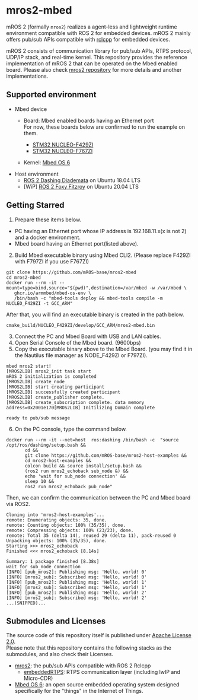 # mros2-mbed

mROS 2 (formally `mros2`) realizes a agent-less and lightweight runtime environment compatible with ROS 2 for embedded devices.
mROS 2 mainly offers pub/sub APIs compatible with [rclcpp](https://docs.ros2.org/dashing/api/rclcpp/index.html) for embedded devices.

mROS 2 consists of communication library for pub/sub APIs, RTPS protocol, UDP/IP stack, and real-time kernel.
This repository provides the reference implementation of mROS 2 that can be operated on the Mbed enabled board.
Please also check [mros2 repository](https://github.com/mROS-base/mros2) for more details and another implementations.

## Supported environment

- Mbed device
  - Board: Mbed enabled boards having an Ethernet port  
    For now, these boards below are confirmed to run the example on them.  
    - [STM32 NUCLEO-F429ZI](https://www.st.com/en/evaluation-tools/nucleo-f429zi.html)
    - [STM32 NUCLEO-F767ZI](https://www.st.com/en/evaluation-tools/nucleo-f767zi.html)

  - Kernel: [Mbed OS 6](https://github.com/ARMmbed/mbed-os)
- Host environment
  - [ROS 2 Dashing Diademata](https://docs.ros.org/en/dashing/index.html) on Ubuntu 18.04 LTS
  - [WiP] [ROS 2 Foxy Fitzroy](https://docs.ros.org/en/foxy/index.html) on Ubuntu 20.04 LTS

## Getting Starred
1. Prepare these items below.
- PC having an Ethernet port whose IP address is 192.168.11.x(x is not 2) and a docker environment.
- Mbed board having an Ethernet port(listed above).
2. Build Mbed executable binary using Mbed CLI2.
(Please replace F429ZI with F797ZI if you use F767ZI)
```
git clone https://github.com/mROS-base/mros2-mbed
cd mros2-mbed
docker run --rm -it --mount=type=bind,source="$(pwd)",destination=/var/mbed -w /var/mbed \
   ghcr.io/armmbed/mbed-os-env \
   /bin/bash -c "mbed-tools deploy && mbed-tools compile -m NUCLEO_F429ZI -t GCC_ARM"
```
After that, you will find an executable binary is created in the path below.
```
cmake_build/NUCLEO_F429ZI/develop/GCC_ARM/mros2-mbed.bin
```
3. Connect the PC and Mbed Board with USB and LAN cables.
4. Open Serial Console of the Mbed board. (9600bps)
5. Copy the executable binary above to the Mbed Board.
    (you may find it in the Nautilus file manager as NODE_F429ZI or F797ZI).
```
mbed mros2 start!
[MROS2LIB] mros2_init task start
mROS 2 initialization is completed
[MROS2LIB] create_node
[MROS2LIB] start creating participant
[MROS2LIB] successfully created participant
[MROS2LIB] create_publisher complete.
[MROS2LIB] create_subscription complete. data memory address=0x2001e170[MROS2LIB] Initilizing Domain complete

ready to pub/sub message
```
6. On the PC console, type the command below.
```
docker run --rm -it --net=host  ros:dashing /bin/bash -c  "source /opt/ros/dashing/setup.bash &&
       cd &&
       git clone https://github.com/mROS-base/mros2-host-examples &&
       cd mros2-host-examples &&
       colcon build && source install/setup.bash &&
       (ros2 run mros2_echoback sub_node &) &&
       echo 'wait for sub_node connection' &&
       sleep 10 &&
       ros2 run mros2_echoback pub_node"
```
Then, we can confirm the communication between the PC and Mbed board via ROS2.
```
Cloning into 'mros2-host-examples'...
remote: Enumerating objects: 35, done.
remote: Counting objects: 100% (35/35), done.
remote: Compressing objects: 100% (23/23), done.
remote: Total 35 (delta 14), reused 29 (delta 11), pack-reused 0
Unpacking objects: 100% (35/35), done.
Starting >>> mros2_echoback
Finished <<< mros2_echoback [8.14s]

Summary: 1 package finished [8.38s]
wait for sub_node connection
[INFO] [pub_mros2]: Publishing msg: 'Hello, world! 0'
[INFO] [mros2_sub]: Subscribed msg: 'Hello, world! 0'
[INFO] [pub_mros2]: Publishing msg: 'Hello, world! 1'
[INFO] [mros2_sub]: Subscribed msg: 'Hello, world! 1'
[INFO] [pub_mros2]: Publishing msg: 'Hello, world! 2'
[INFO] [mros2_sub]: Subscribed msg: 'Hello, world! 2'
...(SNIPPED)...
```

## Submodules and Licenses

The source code of this repository itself is published under [Apache License 2.0](https://github.com/mROS-base/mros2/blob/main/LICENSE).  
Please note that this repository contains the following stacks as the submodules, and also check their Licenses.

- [mros2](https://github.com/mROS-base/mros2): the pub/sub APIs compatible with ROS 2 Rclcpp
  - [embeddedRTPS](https://github.com/mROS-base/embeddedRTPS): RTPS communication layer (including lwIP and Micro-CDR)
- [Mbed OS 6](https://github.com/ARMmbed/mbed-os): an open source embedded operating system designed specifically for the "things" in the Internet of Things.

